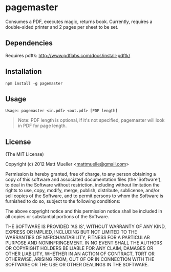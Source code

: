 
# pagemaster

  Consumes a PDF, executes magic, returns book. Currently, requires a double-sided printer and 2 pages per sheet to be set. 

## Dependencies

Requires pdftk: http://www.pdflabs.com/docs/install-pdftk/

## Installation

    npm install -g pagemaster

## Usage

    Usage: pagemaster <in.pdf> <out.pdf> [PDF length]

> Note: PDF length is optional, if it's not specified, pagemaster will look in PDF for page length.

## License 

(The MIT License)

Copyright (c) 2012 Matt Mueller &lt;mattmuelle@gmail.com&gt;

Permission is hereby granted, free of charge, to any person obtaining
a copy of this software and associated documentation files (the
'Software'), to deal in the Software without restriction, including
without limitation the rights to use, copy, modify, merge, publish,
distribute, sublicense, and/or sell copies of the Software, and to
permit persons to whom the Software is furnished to do so, subject to
the following conditions:

The above copyright notice and this permission notice shall be
included in all copies or substantial portions of the Software.

THE SOFTWARE IS PROVIDED 'AS IS', WITHOUT WARRANTY OF ANY KIND,
EXPRESS OR IMPLIED, INCLUDING BUT NOT LIMITED TO THE WARRANTIES OF
MERCHANTABILITY, FITNESS FOR A PARTICULAR PURPOSE AND NONINFRINGEMENT.
IN NO EVENT SHALL THE AUTHORS OR COPYRIGHT HOLDERS BE LIABLE FOR ANY
CLAIM, DAMAGES OR OTHER LIABILITY, WHETHER IN AN ACTION OF CONTRACT,
TORT OR OTHERWISE, ARISING FROM, OUT OF OR IN CONNECTION WITH THE
SOFTWARE OR THE USE OR OTHER DEALINGS IN THE SOFTWARE.